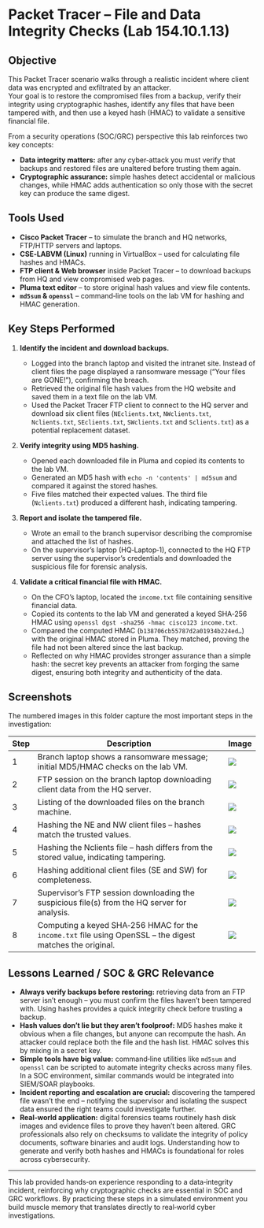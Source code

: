 # Packet Tracer – File and Data Integrity Checks (Lab 154.10.1.13)

## Objective

This Packet Tracer scenario walks through a realistic incident where client data was encrypted and exfiltrated by an attacker.  
Your goal is to restore the compromised files from a backup, verify their integrity using cryptographic hashes, identify any files that have been tampered with, and then use a keyed hash (HMAC) to validate a sensitive financial file.  

From a security operations (SOC/GRC) perspective this lab reinforces two key concepts:

- **Data integrity matters:** after any cyber‑attack you must verify that backups and restored files are unaltered before trusting them again.  
- **Cryptographic assurance:** simple hashes detect accidental or malicious changes, while HMAC adds authentication so only those with the secret key can produce the same digest.

## Tools Used

- **Cisco Packet Tracer** – to simulate the branch and HQ networks, FTP/HTTP servers and laptops.  
- **CSE‑LABVM (Linux)** running in VirtualBox – used for calculating file hashes and HMACs.  
- **FTP client & Web browser** inside Packet Tracer – to download backups from HQ and view compromised web pages.  
- **Pluma text editor** – to store original hash values and view file contents.  
- **`md5sum` & `openssl`** – command‑line tools on the lab VM for hashing and HMAC generation.  

## Key Steps Performed

1. **Identify the incident and download backups.**  
   - Logged into the branch laptop and visited the intranet site.  Instead of client files the page displayed a ransomware message (“Your files are GONE!”), confirming the breach.  
   - Retrieved the original file hash values from the HQ website and saved them in a text file on the lab VM.  
   - Used the Packet Tracer FTP client to connect to the HQ server and download six client files (`NEclients.txt`, `NWclients.txt`, `Nclients.txt`, `SEclients.txt`, `SWclients.txt` and `Sclients.txt`) as a potential replacement dataset.

2. **Verify integrity using MD5 hashing.**  
   - Opened each downloaded file in Pluma and copied its contents to the lab VM.  
   - Generated an MD5 hash with `echo -n 'contents' | md5sum` and compared it against the stored hashes.  
   - Five files matched their expected values.  The third file (`Nclients.txt`) produced a different hash, indicating tampering.  

3. **Report and isolate the tampered file.**  
   - Wrote an email to the branch supervisor describing the compromise and attached the list of hashes.  
   - On the supervisor’s laptop (HQ‑Laptop‑1), connected to the HQ FTP server using the supervisor’s credentials and downloaded the suspicious file for forensic analysis.

4. **Validate a critical financial file with HMAC.**  
   - On the CFO’s laptop, located the `income.txt` file containing sensitive financial data.  
   - Copied its contents to the lab VM and generated a keyed SHA‑256 HMAC using `openssl dgst -sha256 -hmac cisco123 income.txt`.  
   - Compared the computed HMAC (`b138706cb55787d2a01934b224ed…`) with the original HMAC stored in Pluma.  They matched, proving the file had not been altered since the last backup.  
   - Reflected on why HMAC provides stronger assurance than a simple hash: the secret key prevents an attacker from forging the same digest, ensuring both integrity and authenticity of the data.

## Screenshots

The numbered images in this folder capture the most important steps in the investigation:

| Step | Description | Image |
|-----|-------------|------|
|1|Branch laptop shows a ransomware message; initial MD5/HMAC checks on the lab VM.|![](screenshots/1.png)|
|2|FTP session on the branch laptop downloading client data from the HQ server.|![](screenshots/2.png)|
|3|Listing of the downloaded files on the branch machine.|![](screenshots/3.png)|
|4|Hashing the NE and NW client files – hashes match the trusted values.|![](screenshots/5.png)|
|5|Hashing the Nclients file – hash differs from the stored value, indicating tampering.|![](screenshots/6.png)|
|6|Hashing additional client files (SE and SW) for completeness.|![](screenshots/7.png)|
|7|Supervisor’s FTP session downloading the suspicious file(s) from the HQ server for analysis.|![](screenshots/9.png)|
|8|Computing a keyed SHA‑256 HMAC for the `income.txt` file using OpenSSL – the digest matches the original.|![](screenshots/10.png)|

## Lessons Learned / SOC & GRC Relevance

- **Always verify backups before restoring:** retrieving data from an FTP server isn’t enough – you must confirm the files haven’t been tampered with. Using hashes provides a quick integrity check before trusting a backup.  
- **Hash values don’t lie but they aren’t foolproof:** MD5 hashes make it obvious when a file changes, but anyone can recompute the hash. An attacker could replace both the file and the hash list. HMAC solves this by mixing in a secret key.  
- **Simple tools have big value:** command‑line utilities like `md5sum` and `openssl` can be scripted to automate integrity checks across many files. In a SOC environment, similar commands would be integrated into SIEM/SOAR playbooks.  
- **Incident reporting and escalation are crucial:** discovering the tampered file wasn’t the end – notifying the supervisor and isolating the suspect data ensured the right teams could investigate further.  
- **Real‑world application:** digital forensics teams routinely hash disk images and evidence files to prove they haven’t been altered. GRC professionals also rely on checksums to validate the integrity of policy documents, software binaries and audit logs. Understanding how to generate and verify both hashes and HMACs is foundational for roles across cybersecurity.

---

This lab provided hands‑on experience responding to a data‑integrity incident, reinforcing why cryptographic checks are essential in SOC and GRC workflows. By practicing these steps in a simulated environment you build muscle memory that translates directly to real‑world cyber investigations.
